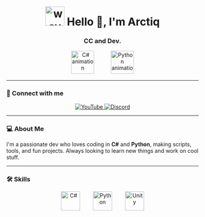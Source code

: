 <h1 align="center">
  <img src="https://media.giphy.com/media/3o7TKtnuHOHHUjR38Y/giphy.gif" alt="wave" width="50"/> 
  Hello 👋, I'm Arctiq
</h1>
<h3 align="center">CC and Dev.</h3>

<p align="center">
  <img src="https://media.giphy.com/media/3o7aD2saalBwwftBIY/giphy.gif" alt="C# animation" width="60" height="60" style="margin: 0 20px;"/>
  <img src="https://media.giphy.com/media/3o6ZsZ3iZ7kYF4UoAo/giphy.gif" alt="Python animation" width="60" height="60" style="margin: 0 20px;"/>
</p>

---

### 🔗 Connect with me
<p align="center">
  <a href="https://www.youtube.com/@ArctiqsDevHub" target="_blank">
    <img src="https://img.shields.io/badge/YouTube-red?style=for-the-badge&logo=youtube&logoColor=white&animation=glow" alt="YouTube"/>
  </a>
  <a href="https://discord.gg/CsMdeERN57" target="_blank">
    <img src="https://img.shields.io/badge/Discord-7289DA?style=for-the-badge&logo=discord&logoColor=white&animation=glow" alt="Discord"/>
  </a>
</p>

---

### 💻 About Me
I'm a passionate dev who loves coding in **C#** and **Python**, making scripts, tools, and fun projects. Always looking to learn new things and work on cool stuff.  

---

### 🛠️ Skills
<p align="center">
  <img src="https://media.giphy.com/media/3o7aD2saalBwwftBIY/giphy.gif" alt="C#" width="50" height="50" style="margin: 0 15px;"/>
  <img src="https://media.giphy.com/media/3o6ZsZ3iZ7kYF4UoAo/giphy.gif" alt="Python" width="50" height="50" style="margin: 0 15px;"/>
  <img src="https://media.giphy.com/media/l0MYt5jPR6QX5pnqM/giphy.gif" alt="Unity" width="50" height="50" style="margin: 0 15px;"/>
</p>
